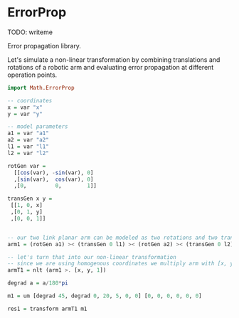 ErrorProp
=========

TODO: writeme 

Error propagation library.

Let's simulate a non-linear transformation by combining translations 
and rotations of a robotic arm and evaluating error propagation at different
operation points.

```haskell
import Math.ErrorProp

-- coordinates
x = var "x"
y = var "y"

-- model parameters
a1 = var "a1"
a2 = var "a2"
l1 = var "l1"
l2 = var "l2"

rotGen var = 
  [[cos(var), -sin(var), 0]
  ,[sin(var),  cos(var), 0]
  ,[0,         0,        1]]

transGen x y = 
 [[1, 0, x]
 ,[0, 1, y]
 ,[0, 0, 1]]


-- our two link planar arm can be modeled as two rotations and two translations
arm1 = (rotGen a1) >< (transGen 0 l1) >< (rotGen a2) >< (transGen 0 l2)

-- let's turn that into our non-linear transformation
-- since we are using homogenous coordinates we multiply arm with [x, y, 1]
armT1 = nlt (arm1 >. [x, y, 1])

degrad a = a/180*pi

m1 = um [degrad 45, degrad 0, 20, 5, 0, 0] [0, 0, 0, 0, 0, 0]

res1 = transform armT1 m1
```
